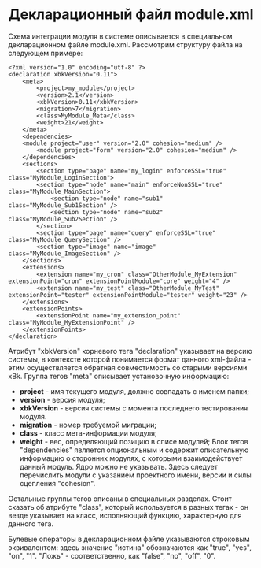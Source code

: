 # Декларационный файл module.xml #

Схема интеграции модуля в системе описывается в специальном декларационном файле module.xml.
Рассмотрим структуру файла на следующем примере:

```
<?xml version="1.0" encoding="utf-8" ?>
<declaration xbkVersion="0.11">
    <meta>
        <project>my_module</project>
        <version>2.1</version>
        <xbkVersion>0.11</xbkVersion>
        <migration>7</migration>
        <class>MyModule_Meta</class>
        <weight>21</weight>
    </meta>
    <dependencies>
	<module project="user" version="2.0" cohesion="medium" />
        <module project="form" version="2.0" cohesion="medium" />
    </dependencies>
    <sections>
        <section type="page" name="my_login" enforceSSL="true" class="MyModule_LoginSection">
        <section type="node" name="main" enforceNonSSL="true" class="MyModule_MainSection">
            <section type="node" name="sub1" class="MyModule_Sub1Section" />
            <section type="node" name="sub2" class="MyModule_Sub2Section" />
        </section>
        <section type="page" name="query" enforceSSL="true" class="MyModule_QuerySection" />
        <section type="image" name="image" class="MyModule_ImageSection" />
    </sections>
    <extensions>
        <extension name="my_cron" class="OtherModule_MyExtension" extensionPoint="cron" extensionPointModule="core" weight="4" />
        <extension name="my_test" class="OtherModule_MyTest" extensionPoint="tester" extensionPointModule="tester" weight="23" />
    </extensions>
    <extensionPoints>
        <extensionPoint name="my_extension_point" class="MyModule_MyExtensionPoint" />
    </extensionPoints>
</declaration>
```

Атрибут "xbkVersion" корневого тега "declaration" указывает на версию системы, в контексте которой понимается формат данного xml-файла - этим осуществляется обратная совместимость со старыми версиями xBk. Группа тегов "meta" описывает установочную информацию:
  * **project** - имя текущего модуля, должно совпадать с именем папки;
  * **version** - версия модуля;
  * **xbkVersion** - версия системы с момента последнего тестирования модуля.
  * **migration** - номер требуемой миграции;
  * **class** - класс мета-информации модуля;
  * **weight** - вес, определяющий позицию в списе модулей;
Блок тегов "dependencies" является опциональным и содержит описательную информацию о сторонних модулях, с которыми взаимодействует данный модуль. Ядро можно не указывать. Здесь следует перечислить модули с указанием проектного имени, версии и силы сцепления "cohesion".

Остальные группы тегов описаны в специальных разделах. Стоит сказать об атрибуте "class", который используется в разных тегах - он везде указывает на класс, исполняющий функцию, характерную для данного тега.

Булевые операторы в декларационном файле указываются строковым эквивалентом: здесь значение "истина" обозначаются как "true", "yes", "on", "1". "Ложь" - соответственно, как "false", "no", "off", "0".
